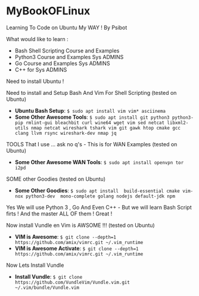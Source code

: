 # MyBookOFLinux
Learning To Code on Ubuntu My WAY ! By Psibot 

What would like to learn : 

 * Bash Shell Scripting Course and Examples
 * Python3 Course and Examples Sys ADMINS 
 * Go Course and Examples Sys ADMINS  
 * C++ for Sys ADMINS 

Need to install Ubuntu ! 
  
 Need to install and Setup Bash And Vim For Shell Scripting  (tested on Ubuntu)
 
 * **Ubuntu Bash Setup**: ```$ sudo apt install vim vim* asciinema```
 * **Some Other Awesome Tools**: ```$ sudo apt install git python3 python3-pip rmlint-gui bleachbit curl wine64 wget vim sed netcat libxml2-utils nmap netcat wireshark tshark vim git gawk htop cmake gcc clang llvm rsync wireshark-dev nmap jq ```

TOOLS That I use ... ask no q's - This is for WAN Examples (tested on Ubuntu)

 * **Some Other Awesome WAN Tools**: ```$ sudo apt install openvpn tor i2pd ```

SOME other Goodies  (tested on Ubuntu)

  * **Some Other Goodies**: ```$ sudo apt install  build-essential cmake vim-nox python3-dev  mono-complete golang nodejs default-jdk npm ```

 Yes We will use Python 3 , Go And Even C++ - But we will learn Bash Script firts ! And the master ALL OF them ! Great ! 

 Now install Vundle en Vim is AWSOME !!!  (tested on Ubuntu)

  * **VIM is Awesome**: ```$ git clone --depth=1 https://github.com/amix/vimrc.git ~/.vim_runtime ```
  * **VIM is Awesome Activate**: ```$ git clone --depth=1 https://github.com/amix/vimrc.git ~/.vim_runtime ```

  Now Lets Install Vundle 
  
  * **Install Vundle**: ```$ git clone https://github.com/VundleVim/Vundle.vim.git ~/.vim/bundle/Vundle.vim ```
  
  
  
  
  


